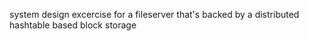 system design excercise for a fileserver that's backed by a distributed hashtable based block storage